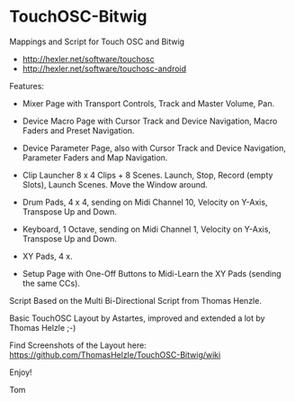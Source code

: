 TouchOSC-Bitwig
===============

Mappings and Script for Touch OSC and Bitwig

- http://hexler.net/software/touchosc
- http://hexler.net/software/touchosc-android

Features:

- Mixer Page with Transport Controls, Track and Master Volume, Pan.

- Device Macro Page with Cursor Track and Device Navigation, Macro Faders and Preset Navigation.

- Device Parameter Page, also with Cursor Track and Device Navigation, Parameter Faders and Map Navigation.

- Clip Launcher 8 x 4 Clips + 8 Scenes. Launch, Stop, Record (empty Slots), Launch Scenes. Move the Window around.

- Drum Pads, 4 x 4, sending on Midi Channel 10, Velocity on Y-Axis, Transpose Up and Down.

- Keyboard, 1 Octave, sending on Midi Channel 1, Velocity on Y-Axis, Transpose Up and Down.

- XY Pads, 4 x.

- Setup Page with One-Off Buttons to Midi-Learn the XY Pads (sending the same CCs).


Script Based on the Multi Bi-Directional Script from Thomas Henzle.

Basic TouchOSC Layout by Astartes, improved and extended a lot by Thomas Helzle ;-)

Find Screenshots of the Layout here:
https://github.com/ThomasHelzle/TouchOSC-Bitwig/wiki

Enjoy!

Tom
